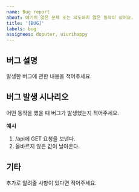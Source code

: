 ```yaml
---
name: Bug report
about: 예기치 않은 문제 또는 의도하지 않은 동작이 있어요.
title: '[BUG]'
labels: bug
assignees: doputer, uiurihappy
---
```


## 버그 설명

발생한 버그에 관한 내용을 적어주세요.

## 버그 발생 시나리오

어떤 동작을 했을 때 버그가 발생했는지 적어주세요.

**예시**

1. /api에 GET 요청을 보낸다.
2. 올바르지 않은 값이 날아온다.

## 기타

추가로 알려줄 사항이 있다면 적어주세요.
